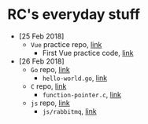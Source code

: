 # RC's everyday stuff

* [25 Feb 2018]
  * `Vue` practice repo, [link](/js/vue-practice)
    * First Vue practice code, [link](/js/vue-practice/first-vue.html)
* [26 Feb 2018]
  * `Go` repo, [link](/go)
    * `hello-world.go`, [link](/go/hello-world.go)
  * `C` repo, [link](/c)
    * `function-pointer.c`, [link](/c/function-pointer.c)
  * `js` repo, [link](/js)
    * `js/rabbitmq`, [link](/js/rabbitmq) 
